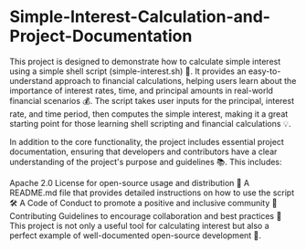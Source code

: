 # Simple-Interest-Calculation-and-Project-Documentation
This project is designed to demonstrate how to calculate simple interest using a simple shell script (simple-interest.sh) 📝. It provides an easy-to-understand approach to financial calculations, helping users learn about the importance of interest rates, time, and principal amounts in real-world financial scenarios 💰. The script takes user inputs for the principal, interest rate, and time period, then computes the simple interest, making it a great starting point for those learning shell scripting and financial calculations 💡.

In addition to the core functionality, the project includes essential project documentation, ensuring that developers and contributors have a clear understanding of the project's purpose and guidelines 📚. This includes:

Apache 2.0 License for open-source usage and distribution 📜
A README.md file that provides detailed instructions on how to use the script 🛠️
A Code of Conduct to promote a positive and inclusive community 🙌
Contributing Guidelines to encourage collaboration and best practices 🤝
This project is not only a useful tool for calculating interest but also a perfect example of well-documented open-source development 🚀.

